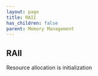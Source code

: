 ```yaml
---
layout: page
title: RAII
has_children: false
parent: Memory Management
---
```


## RAII

Resource allocation is initialization 